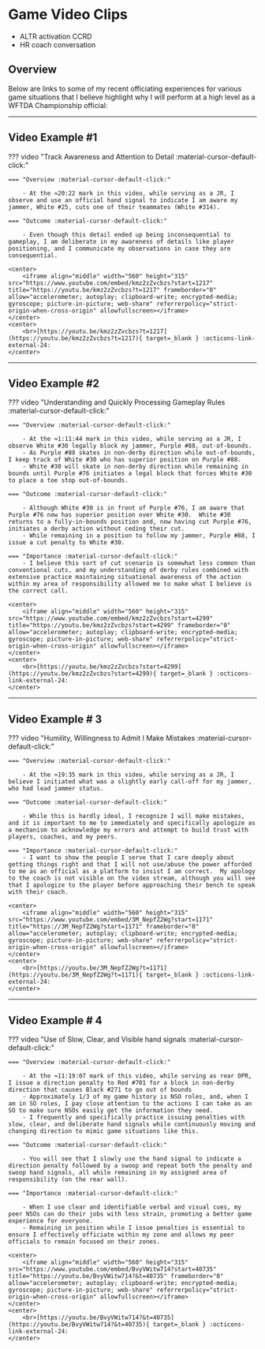 # Game Video Clips

- ALTR activation CCRD
- HR coach conversation

## Overview

Below are links to some of my recent officiating experiences for various game situations that I believe highlight why I will perform at a high level as a WFTDA Championship official:

---

## Video Example #1

??? video "Track Awareness and Attention to Detail :material-cursor-default-click:"

    === "Overview :material-cursor-default-click:"

        - At the ≈20:22 mark in this video, while serving as a JR, I observe and use an official hand signal to indicate I am aware my jammer, White #25, cuts one of their teammates (White #314).

    === "Outcome :material-cursor-default-click:"
    
        - Even though this detail ended up being inconsequential to gameplay, I am deliberate in my awareness of details like player positioning, and I communicate my observations in case they are consequential.

    <center>
        <iframe align="middle" width="560" height="315" src="https://www.youtube.com/embed/kmz2zZvcbzs?start=1217" title="https://youtu.be/kmz2zZvcbzs?t=1217" frameborder="0" allow="accelerometer; autoplay; clipboard-write; encrypted-media; gyroscope; picture-in-picture; web-share" referrerpolicy="strict-origin-when-cross-origin" allowfullscreen></iframe>
    </center>
    <center>
        <br>[https://youtu.be/kmz2zZvcbzs?t=1217](https://youtu.be/kmz2zZvcbzs?t=1217){ target=_blank } :octicons-link-external-24:
    </center>

---

## Video Example #2

??? video "Understanding and Quickly Processing Gameplay Rules :material-cursor-default-click:"

    === "Overview :material-cursor-default-click:"

        - At the ≈1:11:44 mark in this video, while serving as a JR, I observe White #30 legally block my jammer, Purple #88, out-of-bounds.
        - As Purple #88 skates in non-derby direction while out-of-bounds, I keep track of White #30 who has superior position on Purple #88.
        - White #30 will skate in non-derby direction while remaining in bounds until Purple #76 initiates a legal block that forces White #30 to place a toe stop out-of-bounds.

    === "Outcome :material-cursor-default-click:"
    
        - Although White #30 is in front of Purple #76, I am aware that Purple #76 now has superior position over White #30.  White #30 returns to a fully-in-bounds position and, now having cut Purple #76, initiates a derby action without ceding their cut.
        - While remaining in a position to follow my jammer, Purple #88, I issue a cut penalty to White #30.

    === "Importance :material-cursor-default-click:"
        - I believe this sort of cut scenario is somewhat less common than conventional cuts, and my understanding of derby rules combined with extensive practice maintaining situational awareness of the action within my area of responsibility allowed me to make what I believe is the correct call.

    <center>
        <iframe align="middle" width="560" height="315" src="https://www.youtube.com/embed/kmz2zZvcbzs?start=4299" title="https://youtu.be/kmz2zZvcbzs?start=4299" frameborder="0" allow="accelerometer; autoplay; clipboard-write; encrypted-media; gyroscope; picture-in-picture; web-share" referrerpolicy="strict-origin-when-cross-origin" allowfullscreen></iframe>
    </center>
    <center>
        <br>[https://youtu.be/kmz2zZvcbzs?start=4299](https://youtu.be/kmz2zZvcbzs?start=4299){ target=_blank } :octicons-link-external-24:
    </center>

---

## Video Example # 3

??? video "Humility, Willingness to Admit I Make Mistakes :material-cursor-default-click:"

    === "Overview :material-cursor-default-click:"

        - At the ≈19:35 mark in this video, while serving as a JR, I believe I initiated what was a slightly early call-off for my jammer, who had lead jammer status.

    === "Outcome :material-cursor-default-click:"
    
        - While this is hardly ideal, I recognize I will make mistakes, and it is important to me to immediately and specifically apologize as a mechanism to acknowledge my errors and attempt to build trust with players, coaches, and my peers.

    === "Importance :material-cursor-default-click:"
        - I want to show the people I serve that I care deeply about getting things right and that I will not use/abuse the power afforded to me as an official as a platform to insist I am correct.  My apology to the coach is not visible on the video stream, although you will see that I apologize to the player before approaching their bench to speak with their coach.

    <center>
        <iframe align="middle" width="560" height="315" src="https://www.youtube.com/embed/3M_NepfZ2Wg?start=1171" title="https://3M_NepfZ2Wg?start=1171" frameborder="0" allow="accelerometer; autoplay; clipboard-write; encrypted-media; gyroscope; picture-in-picture; web-share" referrerpolicy="strict-origin-when-cross-origin" allowfullscreen></iframe>
    </center>
    <center>
        <br>[https://youtu.be/3M_NepfZ2Wg?t=1171](https://youtu.be/3M_NepfZ2Wg?t=1171){ target=_blank } :octicons-link-external-24:
    </center>
---

## Video Example # 4

??? video "Use of Slow, Clear, and Visible hand signals  :material-cursor-default-click:"

    === "Overview :material-cursor-default-click:"

        - At the ≈11:19:07 mark of this video, while serving as rear OPR, I issue a direction penalty to Red #701 for a block in non-derby direction that causes Black #271 to go out of bounds
        - Approximately 1/3 of my game history is NSO roles, and, when I am in SO roles, I pay close attention to the actions I can take as an SO to make sure NSOs easily get the information they need.
        - I frequently and specifically practice issuing penalties with slow, clear, and deliberate hand signals while continuously moving and changing direction to mimic game situations like this.

    === "Outcome :material-cursor-default-click:"
    
        - You will see that I slowly use the hand signal to indicate a direction penalty followed by a swoop and repeat both the penalty and swoop hand signals, all while remaining in my assigned area of responsibility (on the rear wall).

    === "Importance :material-cursor-default-click:"

        - When I use clear and identifiable verbal and visual cues, my peer NSOs can do their jobs with less strain, promoting a better game experience for everyone.
        - Remaining in position while I issue penalties is essential to ensure I effectively officiate within my zone and allows my peer officials to remain focused on their zones.

    <center>
        <iframe align="middle" width="560" height="315" src="https://www.youtube.com/embed/BvyVWitw714?start=40735" title="https://youtu.be/BvyVWitw714?&t=40735" frameborder="0" allow="accelerometer; autoplay; clipboard-write; encrypted-media; gyroscope; picture-in-picture; web-share" referrerpolicy="strict-origin-when-cross-origin" allowfullscreen></iframe>
    </center>
    <center>
        <br>[https://youtu.be/BvyVWitw714?&t=40735](https://youtu.be/BvyVWitw714?&t=40735){ target=_blank } :octicons-link-external-24:
    </center>
